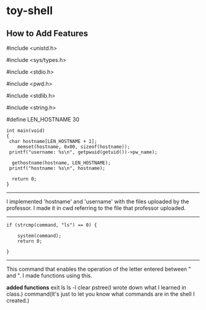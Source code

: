 # toy-shell

**How to Add Features**
---------------------------------------------------
#include <unistd.h>

#include <sys/types.h>

#include <stdio.h>

#include <pwd.h>

#include <stdlib.h>

#include <string.h>

#define LEN_HOSTNAME	30

	int main(void)
	{
   	 char hostname[LEN_HOSTNAME + 1];
	    memset(hostname, 0x00, sizeof(hostname));
   	 printf("username: %s\n", getpwuid(getuid())->pw_name);

  	  gethostname(hostname, LEN_HOSTNAME);
   	 printf("hostname: %s\n", hostname);
	
  	  return 0;
	}
---------------------------------------------------
I implemented 'hostname' and 'username' with the files uploaded by the professor.
I made it in cwd referring to the file that professor uploaded.



----------------------------------------------------
	if (strcmp(command, "ls") == 0) {

		system(command);
		return 0;

	}
----------------------------------------------------  
This command that enables the operation of the letter entered between " and ".
I made functions using this.
 
**added functions**
exit
ls
ls -l
clear
pstree(I wrote down what I learned in class.)
command(It's just to let you know what commands are in the shell I created.)
